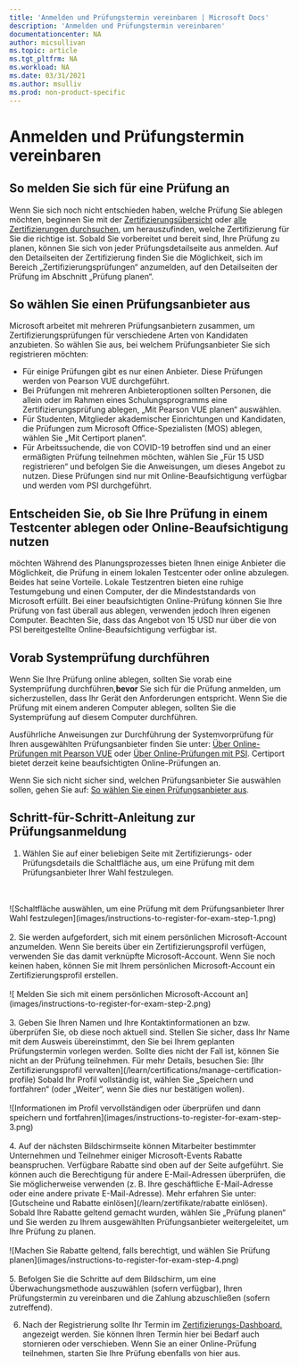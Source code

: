 ```yaml
---
title: 'Anmelden und Prüfungstermin vereinbaren | Microsoft Docs'
description: 'Anmelden und Prüfungstermin vereinbaren' 
documentationcenter: NA 
author: micsullivan
ms.topic: article
ms.tgt_pltfrm: NA
ms.workload: NA
ms.date: 03/31/2021
ms.author: msulliv
ms.prod: non-product-specific
---
```

# Anmelden und Prüfungstermin vereinbaren

## So melden Sie sich für eine Prüfung an

Wenn Sie sich noch nicht entschieden haben, welche Prüfung Sie ablegen möchten, beginnen Sie mit der [Zertifizierungsübersicht](/learn/certifications/) oder [alle Zertifizierungen durchsuchen](/learn/certifications/browse/), um herauszufinden, welche Zertifizierung für Sie die richtige ist. Sobald Sie vorbereitet und bereit sind, Ihre Prüfung zu planen, können Sie sich von jeder Prüfungsdetailseite aus anmelden. Auf den Detailseiten der Zertifizierung finden Sie die Möglichkeit, sich im Bereich „Zertifizierungsprüfungen“ anzumelden, auf den Detailseiten der Prüfung im Abschnitt „Prüfung planen“.

## <a name="how-to-choose-an-exam-delivery-provider"></a> So wählen Sie einen Prüfungsanbieter aus

Microsoft arbeitet mit mehreren Prüfungsanbietern zusammen, um Zertifizierungsprüfungen für verschiedene Arten von Kandidaten anzubieten. So wählen Sie aus, bei welchem Prüfungsanbieter Sie sich registrieren möchten:

- Für einige Prüfungen gibt es nur einen Anbieter. Diese Prüfungen werden von Pearson VUE durchgeführt.
- Bei Prüfungen mit mehreren Anbieteroptionen sollten Personen, die allein oder im Rahmen eines Schulungsprogramms eine Zertifizierungsprüfung ablegen, „Mit Pearson VUE planen“ auswählen.
- Für Studenten, Mitglieder akademischer Einrichtungen und Kandidaten, die Prüfungen zum Microsoft Office-Spezialisten (MOS) ablegen, wählen Sie „Mit Certiport planen“.
- Für Arbeitssuchende, die von COVID-19 betroffen sind und an einer ermäßigten Prüfung teilnehmen möchten, wählen Sie „Für 15 USD registrieren“ und befolgen Sie die Anweisungen, um dieses Angebot zu nutzen. Diese Prüfungen sind nur mit Online-Beaufsichtigung verfügbar und werden vom PSI durchgeführt.

## Entscheiden Sie, ob Sie Ihre Prüfung in einem Testcenter ablegen oder Online-Beaufsichtigung nutzen

möchten Während des Planungsprozesses bieten Ihnen einige Anbieter die Möglichkeit, die Prüfung in einem lokalen Testcenter oder online abzulegen. Beides hat seine Vorteile. Lokale Testzentren bieten eine ruhige Testumgebung und einen Computer, der die Mindeststandards von Microsoft erfüllt. Bei einer beaufsichtigten Online-Prüfung können Sie Ihre Prüfung von fast überall aus ablegen, verwenden jedoch Ihren eigenen Computer. Beachten Sie, dass das Angebot von 15 USD nur über die von PSI bereitgestellte Online-Beaufsichtigung verfügbar ist.

## Vorab Systemprüfung durchführen

Wenn Sie Ihre Prüfung online ablegen, sollten Sie vorab eine Systemprüfung durchführen,**bevor** Sie sich für die Prüfung anmelden, um sicherzustellen, dass Ihr Gerät den Anforderungen entspricht. Wenn Sie die Prüfung mit einem anderen Computer ablegen, sollten Sie die Systemprüfung auf diesem Computer durchführen.

Ausführliche Anweisungen zur Durchführung der Systemvorprüfung für Ihren ausgewählten Prüfungsanbieter finden Sie unter: [Über Online-Prüfungen mit Pearson VUE](/learn/certifications/online-exams) oder [Über Online-Prüfungen mit PSI](/learn/certifications/online-exams-psi). Certiport bietet derzeit keine beaufsichtigten Online-Prüfungen an.

Wenn Sie sich nicht sicher sind, welchen Prüfungsanbieter Sie auswählen sollen, gehen Sie auf: [So wählen Sie einen Prüfungsanbieter aus](#how-to-choose-an-exam-delivery-provider).

## Schritt-für-Schritt-Anleitung zur Prüfungsanmeldung

1. Wählen Sie auf einer beliebigen Seite mit Zertifizierungs- oder Prüfungsdetails die Schaltfläche aus, um eine Prüfung mit dem Prüfungsanbieter Ihrer Wahl festzulegen.
<br/>
<br/>
![Schaltfläche auswählen, um eine Prüfung mit dem Prüfungsanbieter Ihrer Wahl festzulegen](images/instructions-to-register-for-exam-step-1.png)
<br/>
<br/>
2. Sie werden aufgefordert, sich mit einem persönlichen Microsoft-Account anzumelden. Wenn Sie bereits über ein Zertifizierungsprofil verfügen, verwenden Sie das damit verknüpfte Microsoft-Account. Wenn Sie noch keinen haben, können Sie mit Ihrem persönlichen Microsoft-Account ein Zertifizierungsprofil erstellen.
<br/>
<br/>
![ Melden Sie sich mit einem persönlichen Microsoft-Account an](images/instructions-to-register-for-exam-step-2.png)
<br/>
<br/>
3. Geben Sie Ihren Namen und Ihre Kontaktinformationen an bzw. überprüfen Sie, ob diese noch aktuell sind. Stellen Sie sicher, dass Ihr Name mit dem Ausweis übereinstimmt, den Sie bei Ihrem geplanten Prüfungstermin vorlegen werden. Sollte dies nicht der Fall ist, können Sie nicht an der Prüfung teilnehmen. Für mehr Details, besuchen Sie: [Ihr Zertifizierungsprofil verwalten](/learn/certifications/manage-certification-profile) Sobald Ihr Profil vollständig ist, wählen Sie „Speichern und fortfahren“ (oder „Weiter“, wenn Sie dies nur bestätigen wollen).
<br/>
<br/>
![Informationen im Profil vervollständigen oder überprüfen und dann speichern und fortfahren](images/instructions-to-register-for-exam-step-3.png)
<br/>
<br/>
4. Auf der nächsten Bildschirmseite können Mitarbeiter bestimmter Unternehmen und Teilnehmer einiger Microsoft-Events Rabatte beanspruchen. Verfügbare Rabatte sind oben auf der Seite aufgeführt. Sie können auch die Berechtigung für andere E-Mail-Adressen überprüfen, die Sie möglicherweise verwenden (z. B. Ihre geschäftliche E-Mail-Adresse oder eine andere private E-Mail-Adresse). Mehr erfahren Sie unter: [Gutscheine und Rabatte einlösen](/learn/zertifikate/rabatte einlösen). Sobald Ihre Rabatte geltend gemacht wurden, wählen Sie „Prüfung planen“ und Sie werden zu Ihrem ausgewählten Prüfungsanbieter weitergeleitet, um Ihre Prüfung zu planen.
<br/>
<br/>
![Machen Sie Rabatte geltend, falls berechtigt, und wählen Sie Prüfung planen](images/instructions-to-register-for-exam-step-4.png)
<br/>
<br/>
5. Befolgen Sie die Schritte auf dem Bildschirm, um eine Überwachungsmethode auszuwählen (sofern verfügbar), Ihren Prüfungstermin zu vereinbaren und die Zahlung abzuschließen (sofern zutreffend).

6. Nach der Registrierung sollte Ihr Termin im [Zertifizierungs-Dashboard.](https://aka.ms/certdashboard) angezeigt werden. Sie können Ihren Termin hier bei Bedarf auch stornieren oder verschieben. Wenn Sie an einer Online-Prüfung teilnehmen, starten Sie Ihre Prüfung ebenfalls von hier aus.
